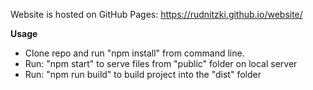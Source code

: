 Website is hosted on GitHub Pages:
https://rudnitzki.github.io/website/

**Usage**
* Clone repo and run "npm install" from command line.
* Run: "npm start" to serve files from "public" folder on local server
* Run: "npm run build" to build project into the "dist" folder
